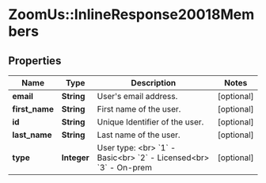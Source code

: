 # ZoomUs::InlineResponse20018Members

## Properties
Name | Type | Description | Notes
------------ | ------------- | ------------- | -------------
**email** | **String** | User&#39;s email address. | [optional] 
**first_name** | **String** | First name of the user. | [optional] 
**id** | **String** | Unique Identifier of the user.  | [optional] 
**last_name** | **String** | Last name of the user. | [optional] 
**type** | **Integer** | User type: &lt;br&gt; &#x60;1&#x60; - Basic&lt;br&gt; &#x60;2&#x60; - Licensed&lt;br&gt; &#x60;3&#x60; - On-prem | [optional] 


